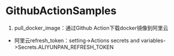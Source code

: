 # GithubActionSamples
1. pull_docker_image：通过Github Action下载docker镜像到阿里云
- 阿里云refresh_token：setting->Actions secrets and variables->Secrets.ALIYUNPAN_REFRESH_TOKEN
